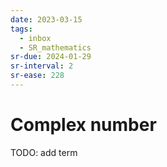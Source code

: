 ```yaml
---
date: 2023-03-15
tags:
  - inbox
  - SR_mathematics
sr-due: 2024-01-29
sr-interval: 2
sr-ease: 228
---
```


# Complex number

TODO: add term
